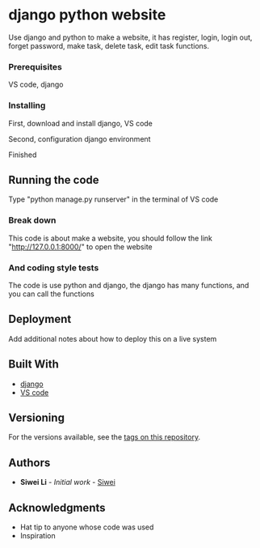 # django python website

Use django and python to make a website, it has register, login, login out, forget password, make task, delete task, edit task functions.
 
### Prerequisites

VS code, django
 
### Installing

First, download and install django, VS code

Second, configuration django environment

Finished
 
## Running the code
 
Type "python manage.py runserver" in the terminal of VS code
 
### Break down
 
This code is about make a website, you should follow the link "http://127.0.0.1:8000/" to open the website
 
### And coding style tests
 
The code is use python and django, the django has many functions, and you can call the functions
 
## Deployment
 
Add additional notes about how to deploy this on a live system
 
## Built With
 
* [django](https://www.djangoproject.com/)
* [VS code](https://code.visualstudio.com/)
 
## Versioning
 
For the versions available, see the [tags on this repository](https://github.com/your/project/tags). 
 
## Authors
 
* **Siwei Li** - *Initial work* - [Siwei](https://github.com/WilliamLi4324/Siwei)
 
## Acknowledgments
 
* Hat tip to anyone whose code was used
* Inspiration
